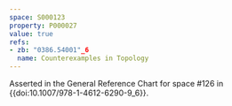 ```yaml
---
space: S000123
property: P000027
value: true
refs:
- zb: "0386.54001"_6
  name: Counterexamples in Topology
---
```


Asserted in the General Reference Chart for space #126 in
{{doi:10.1007/978-1-4612-6290-9_6}}.
